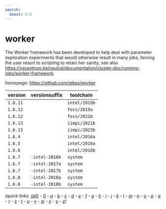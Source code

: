```yaml
---
search:
  boost: 0.5
---
```

# worker

The Worker framework has been developed to help deal with parameter exploration experiments  that would otherwise result in many jobs, forcing the user resort to scripting to retain her sanity;  see also https://vscentrum.be/neutral/documentation/cluster-doc/running-jobs/worker-framework.

*homepage*: <https://github.com/gjbex/worker>

version | versionsuffix | toolchain
--------|---------------|----------
``1.6.11`` |  | ``intel/2019b``
``1.6.12`` |  | ``foss/2019a``
``1.6.12`` |  | ``foss/2021b``
``1.6.13`` |  | ``iimpi/2021b``
``1.6.13`` |  | ``iimpi/2022b``
``1.6.4`` |  | ``intel/2016a``
``1.6.5`` |  | ``intel/2016a``
``1.6.6`` |  | ``intel/2016b``
``1.6.7`` | ``-intel-2016b`` | ``system``
``1.6.7`` | ``-intel-2017a`` | ``system``
``1.6.7`` | ``-intel-2017b`` | ``system``
``1.6.8`` | ``-intel-2018a`` | ``system``
``1.6.8`` | ``-intel-2018b`` | ``system``


*(quick links: [(all)](../index.md) - [0](../0/index.md) - [a](../a/index.md) - [b](../b/index.md) - [c](../c/index.md) - [d](../d/index.md) - [e](../e/index.md) - [f](../f/index.md) - [g](../g/index.md) - [h](../h/index.md) - [i](../i/index.md) - [j](../j/index.md) - [k](../k/index.md) - [l](../l/index.md) - [m](../m/index.md) - [n](../n/index.md) - [o](../o/index.md) - [p](../p/index.md) - [q](../q/index.md) - [r](../r/index.md) - [s](../s/index.md) - [t](../t/index.md) - [u](../u/index.md) - [v](../v/index.md) - [w](../w/index.md) - [x](../x/index.md) - [y](../y/index.md) - [z](../z/index.md))*

